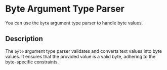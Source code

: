 # Byte Argument Type Parser

You can use the `byte` argument type parser to handle byte values.

##  Description

The `byte` argument type parser validates and converts text values into byte
values. It ensures that the provided value is a valid byte, adhering to the
byte-specific constraints.
